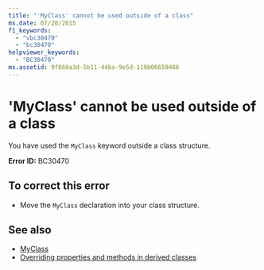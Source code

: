 ```yaml
---
title: "'MyClass' cannot be used outside of a class"
ms.date: 07/20/2015
f1_keywords: 
  - "vbc30470"
  - "bc30470"
helpviewer_keywords: 
  - "BC30470"
ms.assetid: 9f868a3d-5b11-44ba-9e5d-119b06650486
---
```

# 'MyClass' cannot be used outside of a class
You have used the `MyClass` keyword outside a class structure.  
  
 **Error ID:** BC30470  
  
## To correct this error  
  
- Move the `MyClass` declaration into your class structure.  
  
## See also

- [MyClass](../programming-guide/program-structure/me-my-mybase-and-myclass.md#myclass)
- [Overriding properties and methods in derived classes](../programming-guide/language-features/objects-and-classes/inheritance-basics.md#overriding-properties-and-methods-in-derived-classes)
